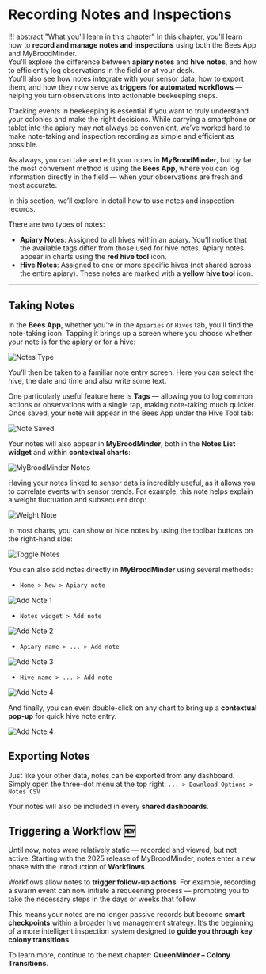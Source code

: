 # Recording Notes and Inspections

!!! abstract "What you'll learn in this chapter"
    In this chapter, you'll learn how to **record and manage notes and inspections** using both the Bees App and MyBroodMinder.  
    You'll explore the difference between **apiary notes** and **hive notes**, and how to efficiently log observations in the field or at your desk.  
    You'll also see how notes integrate with your sensor data, how to export them, and how they now serve as **triggers for automated workflows** — helping you turn observations into actionable beekeeping steps.

Tracking events in beekeeping is essential if you want to truly understand your colonies and make the right decisions. While carrying a smartphone or tablet into the apiary may not always be convenient, we’ve worked hard to make note-taking and inspection recording as simple and efficient as possible.

As always, you can take and edit your notes in **MyBroodMinder**, but by far the most convenient method is using the **Bees App**, where you can log information directly in the field — when your observations are fresh and most accurate.

In this section, we’ll explore in detail how to use notes and inspection records.

There are two types of notes:

- **Apiary Notes**: Assigned to all hives within an apiary. You’ll notice that the available tags differ from those used for hive notes. Apiary notes appear in charts using the **red hive tool** icon.
- **Hive Notes**: Assigned to one or more specific hives (not shared across the entire apiary). These notes are marked with a **yellow hive tool** icon.

---

## Taking Notes

In the **Bees App**, whether you’re in the `Apiaries` or `Hives` tab, you’ll find the note-taking icon. Tapping it brings up a screen where you choose whether your note is for the apiary or for a hive:

![Notes Type](../assets/50_mybroodminder_v5.assets/notes/notes1.png#largeImg)

You’ll then be taken to a familiar note entry screen. Here you can select the hive, the date and time and also write some text. 

One particularly useful feature here is **Tags** — allowing you to log common actions or observations with a single tap, making note-taking much quicker. Once saved, your note will appear in the Bees App under the Hive Tool tab:

![Note Saved](../assets/50_mybroodminder_v5.assets/notes/notes2.png#largeImg)

Your notes will also appear in **MyBroodMinder**, both in the **Notes List widget** and within **contextual charts**:

![MyBroodMinder Notes](../assets/50_mybroodminder_v5.assets/notes/notes3.png)

Having your notes linked to sensor data is incredibly useful, as it allows you to correlate events with sensor trends. For example, this note helps explain a weight fluctuation and subsequent drop:

![Weight Note](../assets/50_mybroodminder_v5.assets/notes/notes4.png)

In most charts, you can show or hide notes by using the toolbar buttons on the right-hand side:

![Toggle Notes](../assets/50_mybroodminder_v5.assets/notes/notes5.png)

You can also add notes directly in **MyBroodMinder** using several methods:

- `Home > New > Apiary note`

![Add Note 1](../assets/50_mybroodminder_v5.assets/notes/notes6.png)

- `Notes widget > Add note`

![Add Note 2](../assets/50_mybroodminder_v5.assets/notes/notes7.png)

- `Apiary name > ... > Add note`

![Add Note 3](../assets/50_mybroodminder_v5.assets/notes/notes8.png)

- `Hive name > ... > Add note`


![Add Note 4](../assets/50_mybroodminder_v5.assets/notes/notes9.png)

And finally, you can even double-click on any chart to bring up a **contextual pop-up** for quick hive note entry.

![Add Note 4](../assets/50_mybroodminder_v5.assets/notes/notes10.png#mediumImg)


## Exporting Notes

Just like your other data, notes can be exported from any dashboard. Simply open the three-dot menu at the top right:  `... > Download Options > Notes CSV`

Your notes will also be included in every **shared dashboards**.


## Triggering a Workflow 🆕

Until now, notes were relatively static — recorded and viewed, but not active. Starting with the 2025 release of MyBroodMinder, notes enter a new phase with the introduction of **Workflows**.

Workflows allow notes to **trigger follow-up actions**. For example, recording a swarm event can now initiate a requeening process — prompting you to take the necessary steps in the days or weeks that follow.

This means your notes are no longer passive records but become **smart checkpoints** within a broader hive management strategy. It’s the beginning of a more intelligent inspection system designed to **guide you through key colony transitions**.

To learn more, continue to the next chapter: **QueenMinder – Colony Transitions**.


